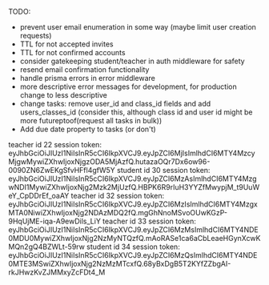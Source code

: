 TODO:
  - prevent user email enumeration in some way (maybe limit user creation requests)
  - TTL for not accepted invites
  - TTL for not confirmed accounts
  - consider gatekeeping student/teacher in auth middleware for safety
  - resend email confirmation functionality
  - handle prisma errors in error middleware
  - more descriptive error messages for development, for production change to less descriptive
  - change tasks: remove user_id and class_id fields and add users_classes_id (consider this, although class id and user id might be more futureptoof(request all tasks in bulk))
  - Add due date property to tasks (or don't)

teacher id 22 session token: eyJhbGciOiJIUzI1NiIsInR5cCI6IkpXVCJ9.eyJpZCI6MjIsImlhdCI6MTY4MzcyMjgwMywiZXhwIjoxNjgzODA5MjAzfQ.hutazaOQr7Dx6ow96-0090ZN6ZwEKgSfvHFfl4gfW5Y
student id 30 session token: eyJhbGciOiJIUzI1NiIsInR5cCI6IkpXVCJ9.eyJpZCI6MzAsImlhdCI6MTY4MzgwNDI1MywiZXhwIjoxNjg2Mzk2MjUzfQ.HBPK6R9rIuH3YYZfMwypjM_t9UuWeY_CpDDrEf_oaAY
teacher id 32 session token: eyJhbGciOiJIUzI1NiIsInR5cCI6IkpXVCJ9.eyJpZCI6MzIsImlhdCI6MTY4MzgxMTA0NiwiZXhwIjoxNjg2NDAzMDQ2fQ.mgGhNnoMSvoOUwKGzP-9HqUjME-iqa-A9ewDils_LiY
teacher id 33 session token: eyJhbGciOiJIUzI1NiIsInR5cCI6IkpXVCJ9.eyJpZCI6MzMsImlhdCI6MTY4NDE0MDU0MywiZXhwIjoxNjg2NzMyNTQzfQ.mAoRASe1ca6aCbLeaeHGynXcwKMQn2gQ4BZWLt-59rw
student id 34 session token: eyJhbGciOiJIUzI1NiIsInR5cCI6IkpXVCJ9.eyJpZCI6MzQsImlhdCI6MTY4NDE0MTE3MSwiZXhwIjoxNjg2NzMzMTcxfQ.68yBxDgB5T2KYfZZbgAI-rkJHwzKvZJMMxyZcFDt4_M